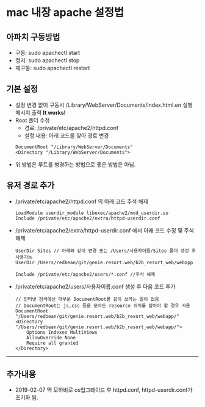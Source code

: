# mac 내장 apache 설정법

## 아파치 구동방법
- 구동: sudo apachectl start
- 정지: sudo apachectl stop
- 재구동: sudo apachectl restart

## 기본 설정
- 설정 변경 없이 구동시 /Library/WebServer/Documents/index.html.en 실행  
메시지 출력 **It works!**
- Root 폴더 수정
    - 경로: /private/etc/apache2/httpd.conf
    - 설정 내용: 아래 코드를 찾아 경로 변경  
    ~~~
    DocumentRoot "/Library/WebServer/Documents"  
    <Directory "/Library/WebServer/Documents">
    ~~~
- 위 방법은 루트를 병경하는 방법으로 좋은 방법은 아님.

## 유저 경로 추가
- /private/etc/apache2/httpd.conf 의 아래 코드 주석 해제  
    ~~~
    LoadModule userdir_module libexec/apache2/mod_userdir.so  
    Include /private/etc/apache2/extra/httpd-userdir.conf
    ~~~
- /private/etc/apache2/extra/httpd-userdir.conf 에서 아래 코드 수정 및 주석 해제
    ~~~
    UserDir Sites // 아래와 같이 변경 또는 /Users/사용자이름/Sites 폴더 생성 후 사용가능
    UserDir /Users/redbean/git/genie.resort.web/b2b_resort_web/webapp
    ~~~
    ~~~
    Include /private/etc/apache2/users/*.conf //주석 해제
    ~~~
- /private/etc/apache2/users/사용자이름.conf 생성 후 다음 코드 추가
    ~~~
    // 인터넷 검색에선 대부분 DocumentRoot를 같이 쓰라는 말이 없음
    // DocumentRoot는 js,css 등을 모아둔 resource 위치를 잡아야 할 경우 사용
    DocumentRoot "/Users/redbean/git/genie.resort.web/b2b_resort_web/webapp/"
    <Directory "/Users/redbean/git/genie.resort.web/b2b_resort_web/webapp/">
        Options Indexes MultiViews
        AllowOverride None
        Require all granted
    </Directory>
    ~~~
---
## 추가내용
- 2019-02-07 맥 모하비로 os업그레이드 후 httpd.conf, httpd-userdir.conf가 초기화 됨.